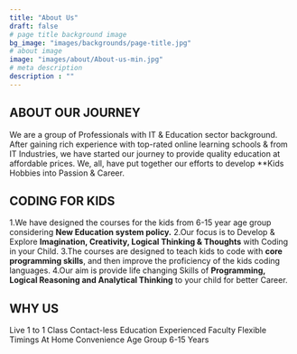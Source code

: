 ```yaml
---
title: "About Us"
draft: false
# page title background image
bg_image: "images/backgrounds/page-title.jpg"
# about image
image: "images/about/About-us-min.jpg"
# meta description
description : ""
---
```


## ABOUT OUR JOURNEY
We are a group of Professionals with IT & Education sector background. After gaining rich experience with top-rated online learning schools & from IT Industries, we have started our journey to provide quality education at affordable prices. We, all, have put together our efforts to develop **Kids Hobbies into Passion & Career. 

## CODING FOR KIDS
1.We have designed the courses for the kids from 6-15 year age group considering **New Education system policy.**
2.Our focus is to Develop & Explore **Imagination, Creativity, Logical Thinking & Thoughts** with Coding in your Child.
3.The courses are designed to teach kids to code with **core programming skills**, and then improve the proficiency of the kids coding languages.
4.Our aim is provide life changing Skills of **Programming, Logical Reasoning and Analytical Thinking** to your child for better Career.



## WHY US
Live 1 to 1 Class
Contact-less Education
Experienced Faculty
Flexible Timings
At Home Convenience
Age Group 6-15 Years
